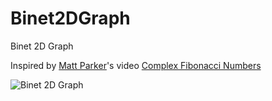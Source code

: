# Binet2DGraph
Binet 2D Graph

Inspired by [Matt Parker](http://standupmaths.com/)'s video [Complex Fibonacci Numbers](https://www.youtube.com/watch?v=ghxQA3vvhsk)

![Binet 2D Graph](https://xfx.net/stackoverflow/binet/Binet2DGraph-01.png)
